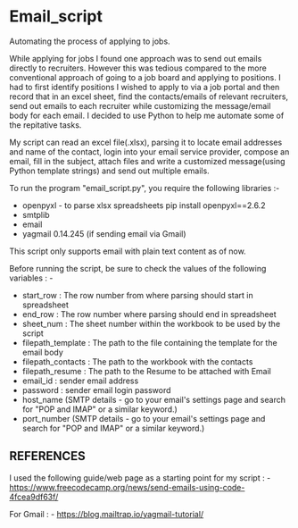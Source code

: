 # Email_script
Automating the process of applying to jobs.

While applying for jobs I found one approach was to send out emails directly to recruiters. However this was tedious compared to the more conventional approach of going to a job board and applying to positions. I had to first identify positions I wished to apply to via a job portal and then record that in an excel sheet, find the contacts/emails of relevant recruiters, send out emails to each recruiter while customizing the message/email body for each email. I decided to use Python to help me automate some of the repitative tasks. 

My script can read an excel file(.xlsx), parsing it to locate email addresses and name of the contact, login into your email service provider, compose an email, fill in the subject, attach files and write a customized message(using Python template strings) and send out multiple emails.

To run the program "email_script.py", you require the following libraries :-

* openpyxl - to parse xlsx spreadsheets
	pip install openpyxl==2.6.2
* smtplib
* email
* yagmail 0.14.245 (if sending email via Gmail)

This script only supports email with plain text content as of now.

Before running the script, be sure to check the values of the following variables : -

- start_row : The row number from where parsing should start in spreadsheet
- end_row : The row number where parsing should end in spreadsheet
- sheet_num : The sheet number within the workbook to be used by the script
- filepath_template : The path to the file containing the template for the email body
- filepath_contacts : The path to the workbook with the contacts
- filepath_resume : The path to the Resume to be attached with Email
- email_id : sender email address
- password : sender email login password
- host_name (SMTP details - go to your email's settings page and search for "POP and IMAP" or a similar keyword.)
- port_number (SMTP details - go to your email's settings page and search for "POP and IMAP" or a similar keyword.)

## REFERENCES
I used the following guide/web page as a starting point for my script : -
https://www.freecodecamp.org/news/send-emails-using-code-4fcea9df63f/

For Gmail : -
https://blog.mailtrap.io/yagmail-tutorial/
